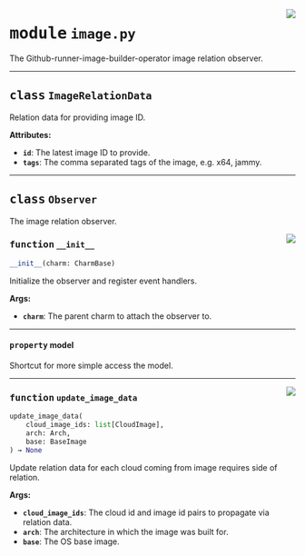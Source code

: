 <!-- markdownlint-disable -->

<a href="../src/image.py#L0"><img align="right" style="float:right;" src="https://img.shields.io/badge/-source-cccccc?style=flat-square"></a>

# <kbd>module</kbd> `image.py`
The Github-runner-image-builder-operator image relation observer. 



---

## <kbd>class</kbd> `ImageRelationData`
Relation data for providing image ID. 



**Attributes:**
 
 - <b>`id`</b>:  The latest image ID to provide. 
 - <b>`tags`</b>:  The comma separated tags of the image, e.g. x64, jammy. 





---

## <kbd>class</kbd> `Observer`
The image relation observer. 

<a href="../src/image.py#L33"><img align="right" style="float:right;" src="https://img.shields.io/badge/-source-cccccc?style=flat-square"></a>

### <kbd>function</kbd> `__init__`

```python
__init__(charm: CharmBase)
```

Initialize the observer and register event handlers. 



**Args:**
 
 - <b>`charm`</b>:  The parent charm to attach the observer to. 


---

#### <kbd>property</kbd> model

Shortcut for more simple access the model. 



---

<a href="../src/image.py#L80"><img align="right" style="float:right;" src="https://img.shields.io/badge/-source-cccccc?style=flat-square"></a>

### <kbd>function</kbd> `update_image_data`

```python
update_image_data(
    cloud_image_ids: list[CloudImage],
    arch: Arch,
    base: BaseImage
) → None
```

Update relation data for each cloud coming from image requires side of relation. 



**Args:**
 
 - <b>`cloud_image_ids`</b>:  The cloud id and image id pairs to propagate via relation data. 
 - <b>`arch`</b>:  The architecture in which the image was built for. 
 - <b>`base`</b>:  The OS base image. 


